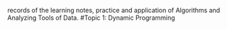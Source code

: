 records of the learning notes, practice and application of Algorithms and Analyzing Tools of Data.
#Topic 1: Dynamic Programming
